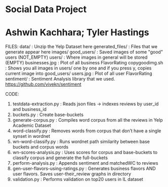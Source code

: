 Social Data Project
===================
Ashwin Kachhara; Tyler Hastings
===============================

FILES:
data/             : Unzip the Yelp Dataset here
generated_files/  : Files that we generate appear here
images/
  good_users/     : Saved images of some "good" users (NOT_EMPTY)
  users/          : Where images in general will be stored (EMPTY)
  businesses.jpg  : Plot of all business FlavorRating
  copygoodimg.sh  : Shows you all images in users/ one by one and if you press y, copies current image into good_users/
  users.jpg       : Plot of all user FlavorRating
sentiment/        : Sentiment Analysis library that we used. https://github.com/vivekn/sentiment

CODE:
1.  testdata-extraction.py            : Reads json files -> indexes reviews by user_id and business_id
2.  buckets.py                        : Create base-buckets
3.  generate-corpus.py                : Compiles word corpus from all the reviews in Yelp Academic Dataset
4.  word-classify.py                  : Removes words from corpus that don’t have a single synset in wordnet
5.  wn-word-classify.py               : Runs wordnet path similarity between base buckets and corpus words
6.  wn-scores-analysis.py             : Uses scores for corpus and base-buckets to classify corpus and generate the full-buckets
7.  perform-analysis.py               : Appends sentiment and matchedWC to reviews
8.  gen-user-flavors-using-ratings.py : Generates business flavors AND user flavors. Saves user-their_review graphs in directory
9.  validation.py                     : Performs validation on top20 users in IL dataset
